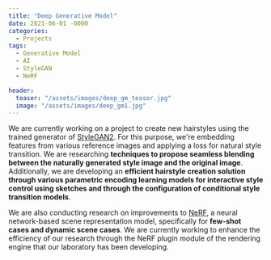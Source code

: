 ```yaml
---
title: "Deep Generative Model"
date: 2021-06-01 -0000
categories:
  - Projects
tags:
  - Generative Model
  - AI
  - StyleGAN
  - NeRF

header:
  teaser: "/assets/images/deep_gm_teasor.jpg"
  image: "/assets/images/deep_gm1.jpg"
---
```

We are currently working on a project to create new hairstyles using the trained generator of [StyleGAN2](https://github.com/NVlabs/stylegan2). For this purpose, we're embedding features from various reference images and applying a loss for natural style transition. We are researching **techniques to propose seamless blending between the naturally generated style image and the original image**. Additionally, we are developing an **efficient hairstyle creation solution through various parametric encoding learning models for interactive style control using sketches and through the configuration of conditional style transition models**.

We are also conducting research on improvements to [NeRF](https://github.com/bmild/nerf), a neural network-based scene representation model, specifically for **few-shot cases and dynamic scene cases**. We are currently working to enhance the efficiency of our research through the NeRF plugin module of the rendering engine that our laboratory has been developing.